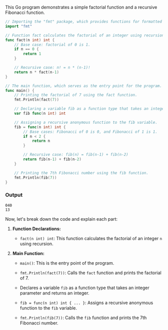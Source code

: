 This Go program demonstrates a simple factorial function and a recursive Fibonacci function.

```go
// Importing the "fmt" package, which provides functions for formatted I/O.
import "fmt"

// Function fact calculates the factorial of an integer using recursion.
func fact(n int) int {
    // Base case: factorial of 0 is 1.
    if n == 0 {
        return 1
    }

    // Recursive case: n! = n * (n-1)!
    return n * fact(n-1)
}

// The main function, which serves as the entry point for the program.
func main() {
    // Printing the factorial of 7 using the fact function.
    fmt.Println(fact(7))

    // Declaring a variable fib as a function type that takes an integer parameter and returns an integer.
    var fib func(n int) int

    // Assigning a recursive anonymous function to the fib variable.
    fib = func(n int) int {
        // Base cases: Fibonacci of 0 is 0, and Fibonacci of 1 is 1.
        if n < 2 {
            return n
        }

        // Recursive case: fib(n) = fib(n-1) + fib(n-2)
        return fib(n-1) + fib(n-2)
    }

    // Printing the 7th Fibonacci number using the fib function.
    fmt.Println(fib(7))
}
```
### Output
```
040
13
```
Now, let's break down the code and explain each part:

1. **Function Declarations:**
   - `fact(n int) int`: This function calculates the factorial of an integer `n` using recursion.

2. **Main Function:**
   - `main()`: This is the entry point of the program.
   - `fmt.Println(fact(7))`: Calls the `fact` function and prints the factorial of 7.

   - Declares a variable `fib` as a function type that takes an integer parameter and returns an integer.
   - `fib = func(n int) int { ... }`: Assigns a recursive anonymous function to the `fib` variable.

   - `fmt.Println(fib(7))`: Calls the `fib` function and prints the 7th Fibonacci number.

